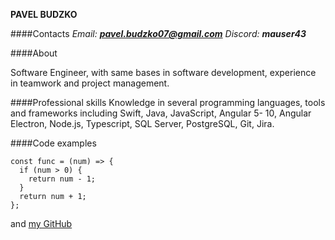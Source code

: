 **PAVEL BUDZKO**

####Contacts
*Email: **pavel.budzko07@gmail.com** Discord: **mauser43***

####About

Software Engineer, with same bases in software development, experience in teamwork and project management. 

####Professional skills
Knowledge in several programming languages, tools and frameworks including Swift, Java, JavaScript, Angular 5- 10, Angular Electron, Node.js, Typescript, SQL Server, PostgreSQL, Git, Jira.


####Code examples
```
const func = (num) => {  
  if (num > 0) {  
    return num - 1;  
  }
  return num + 1;  
};  
```
and [my GitHub](https://github.com/pavelbudzko)

